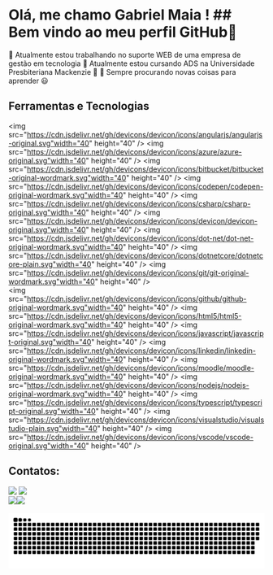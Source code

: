 # Olá, me chamo Gabriel Maia ! ## Bem vindo ao meu perfil GitHub👋
🔭 Atualmente estou trabalhando no suporte WEB de uma empresa de gestão em tecnologia
🔴 Atualmente estou cursando ADS na Universidade Presbiteriana Mackenzie 📍
🔶 Sempre procurando novas coisas para aprender 😃
## Ferramentas e Tecnologias
<img src="https://cdn.jsdelivr.net/gh/devicons/devicon/icons/angularjs/angularjs-original.svg"width="40" height="40" />
<img src="https://cdn.jsdelivr.net/gh/devicons/devicon/icons/azure/azure-original.svg"width="40" height="40" />
<img src="https://cdn.jsdelivr.net/gh/devicons/devicon/icons/bitbucket/bitbucket-original-wordmark.svg"width="40" height="40" />
<img src="https://cdn.jsdelivr.net/gh/devicons/devicon/icons/codepen/codepen-original-wordmark.svg"width="40" height="40" />
<img src="https://cdn.jsdelivr.net/gh/devicons/devicon/icons/csharp/csharp-original.svg"width="40" height="40" />
<img src="https://cdn.jsdelivr.net/gh/devicons/devicon/icons/devicon/devicon-original.svg"width="40" height="40" />
<img src="https://cdn.jsdelivr.net/gh/devicons/devicon/icons/dot-net/dot-net-original-wordmark.svg"width="40" height="40" />
<img src="https://cdn.jsdelivr.net/gh/devicons/devicon/icons/dotnetcore/dotnetcore-plain.svg"width="40" height="40" />
<img src="https://cdn.jsdelivr.net/gh/devicons/devicon/icons/git/git-original-wordmark.svg"width="40" height="40" />         
<img src="https://cdn.jsdelivr.net/gh/devicons/devicon/icons/github/github-original-wordmark.svg"width="40" height="40" />
<img src="https://cdn.jsdelivr.net/gh/devicons/devicon/icons/html5/html5-original-wordmark.svg"width="40" height="40" />
<img src="https://cdn.jsdelivr.net/gh/devicons/devicon/icons/javascript/javascript-original.svg"width="40" height="40" />
<img src="https://cdn.jsdelivr.net/gh/devicons/devicon/icons/linkedin/linkedin-original-wordmark.svg"width="40" height="40" />
<img src="https://cdn.jsdelivr.net/gh/devicons/devicon/icons/moodle/moodle-original-wordmark.svg"width="40" height="40" />
<img src="https://cdn.jsdelivr.net/gh/devicons/devicon/icons/nodejs/nodejs-original-wordmark.svg"width="40" height="40" />
<img src="https://cdn.jsdelivr.net/gh/devicons/devicon/icons/typescript/typescript-original.svg"width="40" height="40" />
<img src="https://cdn.jsdelivr.net/gh/devicons/devicon/icons/visualstudio/visualstudio-plain.svg"width="40" height="40" />
<img src="https://cdn.jsdelivr.net/gh/devicons/devicon/icons/vscode/vscode-original.svg"width="40" height="40" />

## Contatos:
<div><a href="https://instagram.com/maaia_a" target="_blank"><img src="https://img.shields.io/badge/-Instagram-%23E4405F?style=for-the-badge&logo=instagram&logoColor=white" target="_blank"></a>
<a href="https://www.linkedin.com/in/gabriel-maia-a37b68212" target="_blank"><img src="https://img.shields.io/badge/-LinkedIn-%230077B5?style=for-the-badge&logo=linkedin&logoColor=white" target="_blank"></a> </div>
<div><a href="https://github.com/MaiaQG"><img height="180em" src="https://github-readme-stats.vercel.app/api/top-langs/?username=MaiaQG&layout=compact&langs_count=7&theme=dracula"/><img height="180em" src="https://github-readme-stats.vercel.app/api?username=MaiaQG&show_icons=true&theme=dracula&include_all_commits=true&count_private=true"/></div>

![Snake animation](https://github.com/MaiaQG/MaiaQG/blob/output/github-contribution-grid-snake.svg)
